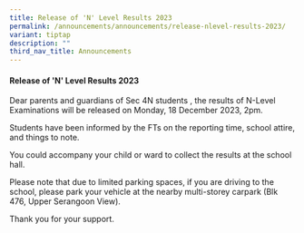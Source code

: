 ```yaml
---
title: Release of 'N' Level Results 2023
permalink: /announcements/announcements/release-nlevel-results-2023/
variant: tiptap
description: ""
third_nav_title: Announcements
---
```

<h4>Release of 'N' Level Results 2023</h4><p>Dear parents and guardians of Sec 4N students , the results of N-Level Examinations will be released on Monday, 18 December 2023, 2pm.</p><p>Students have been informed by the FTs on the reporting time, school attire, and things to note.</p><p>You could accompany your child or ward to collect the results at the school hall.</p><p>Please note that due to limited parking spaces, if you are driving to the school, please park your vehicle at the nearby multi-storey carpark (Blk 476, Upper Serangoon View).</p><p>Thank you for your support.</p><p></p>